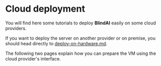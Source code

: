 # Cloud deployment

You will find here some tutorials to deploy **BlindAI** easily on some cloud providers.

If you want to deploy the server on another provider or on premise, you should head directly to [deploy-on-hardware.md](../deploy-on-hardware.md "mention").

The following two pages explain how you can prepare the VM using the cloud provider's interface.
